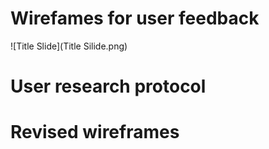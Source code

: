 # Wirefames for user feedback

![Title Slide](Title Silide.png)

# User research protocol




# Revised wireframes
